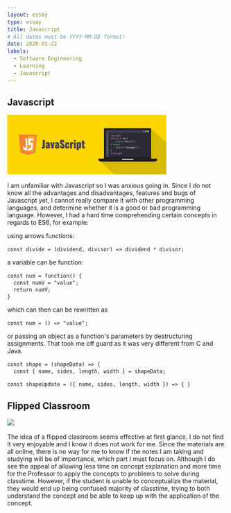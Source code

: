 ```yaml
---
layout: essay
type: essay
title: Javascript
# All dates must be YYYY-MM-DD format!
date: 2020-01-22
labels:
  - Software Engineering
  - Learning
  - Javascript
---
```

## Javascript
<img class="ui medium right floated rounded image" src="../images/javascript.png">

I am unfamiliar with Javascript so I was anxious going in. Since I do not know all the advantages and disadvantages, features and bugs of Javascript yet, I cannot really compare it with other programming languages, and determine whether it is a good or bad programming language. However, I had a hard time comprehending certain concepts in regards to ES6, for example:

using arrows functions:
```
const divide = (dividend, divisor) => dividend * divisor;
```

a variable can be function:

```
const num = function() {
  const numV = "value";
  return numV;
}
```
which can then can be rewritten as
```
const num = () => "value";
```

or passing an object as a function's parameters by destructuring assignments. That took me off guard as it was very different from C and Java. 
```
const shape = (shapeData) => {
  const { name, sides, length, width } = shapeData;
```

```
const shapeUpdate = ({ name, sides, length, width }) => { }
```

## Flipped Classroom
<img class="ui image" src="{{ site.baseurl }}/images/flipped.jpg">

The idea of a flipped classroom seems effective at first glance. I do not find it very enjoyable and I know it does not work for me. Since the materials are all online, there is no way for me to know if the notes I am taking and studying will be of importance, which part I must focus on. Although I do see the appeal of allowing less time on concept explanation and more time for the Professor to apply the concepts to problems to solve during classtime. However, if the student is unable to conceptualize the material, they would end up being confused majority of classtime, trying to both understand the concept and be able to keep up with the application of the concept.
